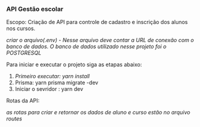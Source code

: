 ### API Gestão escolar


Escopo: Criação de API para controle de cadastro e inscrição dos alunos nos cursos.

*criar o arquivo(.env) - Nesse arquivo deve contar a URL de conexão com o banco de dados. O banco de dados utilizado nesse projeto foi o POSTGRESQL*

Para iniciar e executar o projeto siga as etapas abaixo:

1. *Primeiro executar: yarn install*
2. Prisma: yarn prisma migrate -dev
3. Iniciar o sevridor : yarn dev

Rotas da API:

*as rotas para criar e retornar os dados de aluno e curso estão no arquivo routes*
